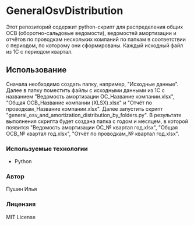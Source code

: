 # GeneralOsvDistribution

Этот репозиторий содержит python-скрипт для распределения общих ОСВ (оборотно-сальдовые ведомости), ведомостей амортизации и отчётов по проводкам нескольких компаний по папкам в соответствии с периодом, по которому они сформированы. Каждый исходный файл из 1С с периодом квартал.

## Использование

Сначала необходимо создать папку, например, "Исходные данные". Далее в папку поместить файлы с исходными данными из 1С с названием "Ведомость амортизации ОС_Название компании.xlsx", "Общая ОСВ_Название компании (XLSX).xlsx" и "Отчёт по проводкам_Название компании.xlsx".  Далее запустить скрипт "general_osv_and_amortization_distribution_by_folders.py". В результате выполнения скрипта будет создана папка с годом и месяцем, в которой появится "Ведомость амортизации ОС_№ квартал год.xlsx", "Общая ОСВ_№ квартал год.xlsx", "Отчёт по проводкам_№ квартал год.xlsx".

### Используемые технологии

- Python

### Автор

Пушин Илья

### Лицензия

MIT License
